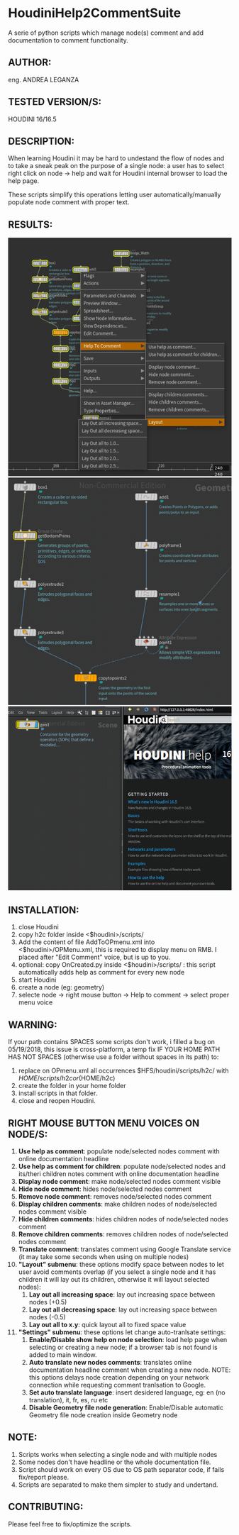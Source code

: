 # HoudiniHelp2CommentSuite
A serie of python scripts which manage node(s) comment and add documentation to comment functionality.

## AUTHOR: ## 
eng. ANDREA LEGANZA

## TESTED VERSION/S: ## 
HOUDINI 16/16.5

## DESCRIPTION: ## 
When learning Houdini it may be hard to undestand the flow of nodes and to take a sneak peak on the purpose of a single node: a user has to select right click on node -> help and wait for Houdini internal browser to load the help page.

These scripts simplify this operations letting user automatically/manually populate node comment with proper text.

## RESULTS: ##
![Script result](https://github.com/Neogene/HoudiniHelp2CommentSuite/blob/master/result.png)
![Script result](https://github.com/Neogene/HoudiniHelp2CommentSuite/blob/master/translate.gif)
![Script result](https://github.com/Neogene/HoudiniHelp2CommentSuite/blob/master/auto_help_display.gif)

## INSTALLATION: ##
1. close Houdini
2. copy h2c folder inside  <$houdini>/scripts/ 
3. Add the content of file AddToOPmenu.xml into <$houdini>/OPMenu.xml, this is required to display menu on RMB. I placed after "Edit Comment" voice, but is up to you.
4. optional: copy OnCreated.py inside <$houdini>/scripts/ : this script automatically adds help as comment for every new node
5. start Houdini
6. create a node (eg: geometry)
7. selecte node -> right mouse button -> Help to comment -> select proper menu voice

## WARNING: ##
If your path contains SPACES some scripts don't work, i filled a bug on 05/19/2018, this issue is cross-platform, a temp fix IF YOUR HOME PATH HAS NOT SPACES (otherwise use a folder without spaces in its path) to:
1. replace on OPmenu.xml all occurrences $HFS/houdini/scripts/h2c/ with $HOME/scripts/h2c or ($HOME/h2c)
2. create the folder in your home folder
3. install scripts in that folder.
3. close and reopen Houdini.

## RIGHT MOUSE BUTTON MENU VOICES ON NODE/S: ##
1. <b>Use help as comment</b>: populate node/selected nodes comment with online documentation headline
2. <b>Use help as comment for children</b>: populate node/selected nodes and its/theri children notes comment with online documentation headline
3. <b>Display node comment</b>: make node/selected nodes comment visible
4. <b>Hide node comment</b>: hides node/selected nodes comment
5. <b>Remove node comment</b>: removes node/selected nodes comment
6. <b>Display children comments</b>: make children nodes of node/selected nodes comment visible
7. <b>Hide children comments</b>: hides children nodes of node/selected nodes comment
8. <b>Remove children comments</b>: removes children nodes of node/selected nodes comment
9. <b>Translate comment</b>: translates comment using Google Translate service (it may take some seconds when using on multiple nodes)
10. <b>"Layout" submenu</b>: these options modify space between nodes to let user avoid comments overlap (if you select a single node and it has children it will lay out its children, otherwise it will layout selected nodes):
    1. <b>Lay out all increasing space</b>: lay out increasing space between nodes (+0.5)
    2. <b>Lay out all decreasing space</b>: lay out increasing space between nodes (-0.5)
    3. <b>Lay out all to x.y</b>: quick layout all to fixed space value
11. <b>"Settings" submenu</b>: these options let change auto-tranlsate settings: 
    1. <b>Enable/Disable show help on node selection</b>: load help page when selecting or creating a new node; if a browser tab is not found is added to main window.
    2. <b>Auto translate new nodes comments</b>: translates online documentation headline comment when creating a new node. 
        NOTE: this options delays node creation depending on your network connection while requesting comment tranlsation to Google.
    3. <b>Set auto translate language</b>: insert desidered language, eg: en (no translation), it, fr, es, ru etc
    4. <b>Disable Geometry file node generation</b>: Enable/Disable automatic Geometry file node creation inside Geometry node 
## NOTE: ## 
1. Scripts works when selecting a single node and with multiple nodes
2. Some nodes don't have headline or the whole documentation file.
3. Script should work on every OS due to OS path separator code, if fails fix/report please.
4. Scripts are separated to make them simpler to study and undertand. 

## CONTRIBUTING: ##
Please feel free to fix/optimize the scripts. 
